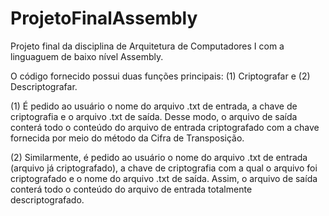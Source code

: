 # ProjetoFinalAssembly
 Projeto final da disciplina de Arquitetura de Computadores I com a linguaguem de baixo nível Assembly.

O código fornecido possui duas funções principais: (1) Criptografar e (2) Descriptografar.

(1) É pedido ao usuário o nome do arquivo .txt de entrada, a chave de criptografia e o arquivo .txt de saída. Desse modo, o arquivo de saída conterá todo o conteúdo do arquivo de entrada criptografado com a chave fornecida por meio do método da Cifra de Transposição.

(2) Similarmente, é pedido ao usuário o nome do arquivo .txt de entrada (arquivo já criptografado), a chave de criptografia com a qual o arquivo foi criptografado e o nome do arquivo .txt de saída. Assim, o arquivo de saída conterá todo o conteúdo do arquivo de entrada totalmente descriptografado.

